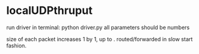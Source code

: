 # localUDPthruput

run driver in terminal: 
  python driver.py <number of packets> <base wait time> <router drop rate in percentage>
  all parameters should be numbers
  
  size of each packet increases 1 by 1, up to <number of packets>. routed/forwarded in slow start fashion.
